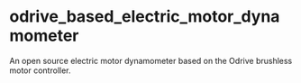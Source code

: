 # odrive_based_electric_motor_dynamometer
An open source electric motor dynamometer based on the Odrive brushless motor controller.
